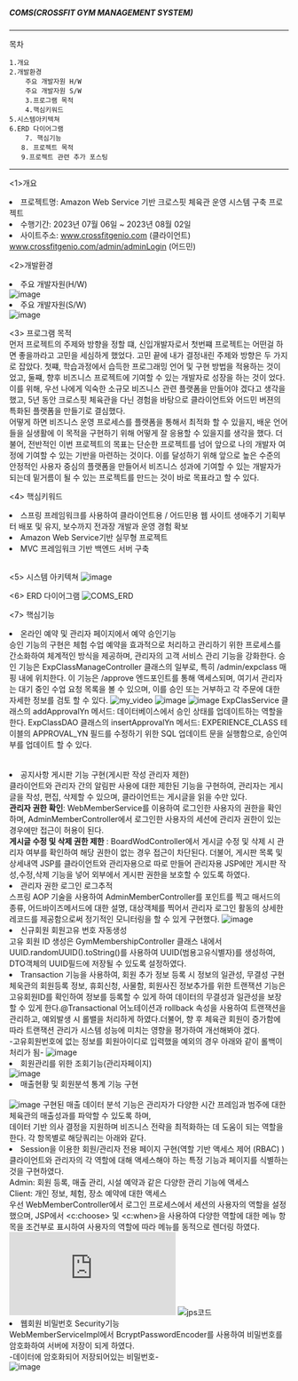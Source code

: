 ##### COMS(CROSSFIT GYM MANAGEMENT SYSTEM)
-----------------------------------------------------------------------------------------------------------------
목차	


	1.개요
	2.개발환경 
 		주요 개발자원 H/W
   		주요 개발자원 S/W	
        3.프로그램 목적
        4.핵심키워드
	5.시스템아키텍쳐
	6.ERD 다이어그램
        7. 핵심기능
       8. 프로젝트 목적
       9.프로젝트 관련 추가 포스팅
 
-----------------------------------------------------------------------------------------------------------------

<1>개요
	<li>프로젝트명: Amazon Web Service 기반 크로스핏 체육관 운영 시스템 구축 프로젝트</li>
	<li>수행기간: 2023년 07월 06일 ~ 2023년 08월 02일</li>
 	<li> 사이트주소: www.crossfitgenio.com (클라이언트)
   			www.crossfitgenio.com/admin/adminLogin (어드민)

 
<2>개발환경     
       <li>주요 개발자원(H/W)</li>
       ![image](https://github.com/sophiayeji/coms/assets/125880712/5b1b3dff-3a6e-4906-9e36-e26ede5342f3)
	<li>주요 개발자원(S/W)</li>
       ![image](https://github.com/sophiayeji/coms/assets/125880712/94817871-b755-457f-b2f3-b18be581c0bc)
       
<3> 프로그램 목적 <br>
     먼저 프로젝트의 주제와 방향을 정할 떄, 신입개발자로서 첫번쨰 프로젝트는 어떤걸 하면 좋을까라고 고민을 세심하게 했었다.
    고민 끝에 내가 결정내린 주제와 방향은 두 가지로 잡았다. 첫쨰, 학습과정에서 습득한 프로그래밍 언어 및 구현 방법을 적용하는 것이 었고,
    둘쨰, 향후 비즈니스 프로젝트에 기여할 수 있는 개발자로 성장을 하는 것이 었다. 이를 위해, 우선 나에게 익숙한 소규모 비즈니스 관련 플랫폼을 만들어야 겠다고 생각을 했고, 
    5년 동안 크로스핏 체육관을 다닌 경험을 바탕으로 클라이언트와 어드민 버젼의 특화된 플랫폼을 만들기로 결심했다.<br>
    어떻게 하면 비즈니스 운영 프로세스를 플랫폼을 통해서 최적화 할 수 있을지, 배운 언어들을 실생활에 이 목적을 구현하기 위해 어떻게 잘 응용할 수 있을지를 생각을 했다. 
   더불어, 전반적인 이번 프로젝트의 목표는 단순한 프로젝트를 넘어 앞으로 나의 개발자 여정에 기여할 수 있는 기반을 마련하는 것이다. 
   이를 달성하기 위해 앞으로 높은 수준의 안정적인 사용자 중심의 플랫폼을 만들어서 비즈니스 성과에 기여할 수 있는 개발자가 되는데 밑거름이 될 수 있는
   프로젝트를 만드는 것이 바로 목표라고 할 수 있다.


<4> 핵심키워드
<li>스프링 프레임워크를 사용하여 클라이언트용 / 어드민용 웹 사이트 생애주기 기획부터 배포 및 유지, 보수까지 전과장 개발과 운영 경험 확보</li>
<li>Amazon Web Service기반 실무형 프로젝트</li>
<li>MVC 프레임워크 기반 백엔드 서버 구축</li><br>

 
<5> 시스템 아키텍쳐
![image](https://github.com/sophiayeji/coms/assets/125880712/34423fcf-ab7f-4f30-993c-7e4a42994961)

<6> ERD 다이어그램
![COMS_ERD](https://github.com/sophiayeji/coms/assets/125880712/b6da1d40-0d37-4d39-af99-399129bb0b44)


<7> 핵심기능  
	<li>온라인 예약 및 관리자 페이지에서 예약 승인기능</li>
            승인 기능의 구현은 체험 수업 예약을 효과적으로 처리하고 관리하기 위한 프로세스를 간소화하여 체계적인 방식을 제공하며, 관리자의 고객 서비스 관리 기능을 강화한다.
	    승인 기능은 ExpClassManageController 클래스의 일부로, 특히 /admin/expclass 매핑 내에 위치한다. 이 기능은 /approve 엔드포인트를 통해 액세스되며, 
            여기서 관리자는 대기 중인 수업 요청 목록을 볼 수 있으며, 이를 승인 또는 거부하고 각 주문에 대한 자세한 정보를 검토 할 수 있다.
	    ![my_video](https://github.com/sophiayeji/coms/assets/125880712/c565605b-902f-41c6-85e8-51186e946ef9)
	    ![image](https://github.com/sophiayeji/coms/assets/125880712/bf4d5bcc-8f69-4a25-b577-0d5037b64922)
            ![image](https://github.com/sophiayeji/coms/assets/125880712/238aed18-faa1-4fd2-bf22-21069d854d9b)
            ExpClasService 클래스의 addApprovalYn 메서드: 데이터베이스에서 승인 상태를 업데이트하는 역할을 한다.
	    ExpClassDAO 클래스의 insertApprovalYn 메서드: EXPERIENCE_CLASS 테이블의 APPROVAL_YN 필드를 수정하기 위한 SQL 업데이트 문을 실행함으로, 승인여부를 업데이트 할 수 있다.<br><br>         
      <li>공지사항 게시판 기능 구현(게시판 작성 관리자 제한)</li>
        클라이언트와 관리자 간의 알림판 사용에 대한 제한된 기능을 구현하여, 관리자는 게시글을 작성, 편집, 삭제할 수 있으며, 클라이언트는 게시글을 읽을 수만 있다.<br>
         **관리자 권한 확인**: WebMemberService를 이용하여 로그인한 사용자의 권한을 확인하며, AdminMemberController에서 로그인한 사용자의 세션에 관리자 권한이 있는 경우에만 
	                      접근이 허용이 된다.<br>
         **게시글 수정 및 삭제 권한 제한** : BoardWodController에서 게시글 수정 및 삭제 시 관리자 여부를 확인하여 해당 권한이 없는 경우 접근이 차단된다.
                                          더불어, 게시판 목록 및 상세내역 JSP를 클라이언트와 관리자용으로 따로 만들어 관리자용 JSP에만 게시판 작성,수정,삭제 기능을
                                          넣어 외부에서 게시판 권한을 보호할 수 있도록 하였다.
	<li>관리자 권한 로그인 로그추적</li>
       스프링 AOP 기술을 사용하여 AdminMemberController를 포인트를 찍고 매서드의 종류, 어드바이즈메서드에 대한 설명, 대상객체를 찍어서 관리자 로그인 활동의 상세한 레코드를 제공함으로써 
       정기적인 모니터링을 할 수 있게 구현했다.
       ![image](https://github.com/sophiayeji/coms/assets/125880712/3bd61046-2edb-49db-b1e5-2f1d18912cc6.gif)
       <li>신규회원 회원고유 번호 자동생성</li>
       고유 회원 ID 생성은 GymMembershipController 클래스 내에서 UUID.randomUUID().toString()를 사용하여 
       UUID(범용고유식별자)를 생성하여, DTO객체의 UUID필드에 저장될 수 있도록 설정하였다.
 	<li>Transaction 기능을 사용하여, 회원 추가 정보 등록 시 정보의 일관성, 무결성 구현</li>
       체욱관의 회원등록 정보, 휴회신청, 사물함, 회원사진 정보추가를 위한 트랜잭션 기능은 고유회원ID를 확인하여 정보를 등록할 수 있게 하여 
       데이터의 무결성과 일관성을 보장할 수 있게 한다.@Transactional 어노테이션과 rollback 속성을 사용하여 트랜잭션을 관리하고, 
       예외발생 시 롤밸을 처리하게 하였다.더불어, 향 후 체육관 회원이 증가함에 따라 트랜잭션 관리가 시스템 성능에 미치는 영향을 평가하여
       개선해봐야 겠다.<br>
       -고유회원번호에 없는 정보를 회원아이디로 입력했을 예외의 경우 아래와 같이 롤백이 처리가 됨-
      ![image](https://github.com/sophiayeji/coms/assets/125880712/16199022-87bc-4fc5-af79-f666099cb333)
      <li>회원관리를 위한 조회기능(관리자페이지)</li>
      ![image](https://github.com/sophiayeji/coms/assets/125880712/cb12d201-7efd-480c-80ef-12b1b3e0a315)
      <li>매출현황 및 회원분석 통계 기능 구현 </li>      
	![image](https://github.com/sophiayeji/coms/assets/125880712/dcadc249-eba2-4ec1-b9f9-c086acecdec7)
	구현된 매출 데이터 분석 기능은 관리자가 다양한 시간 프레임과 범주에 대한 체육관의 매출성과를 파악할 수 있도록 하며,  
	데이터 기반 의사 결정을 지원하며 비즈니스 전략을 최적화하는 데 도움이 되는 역할을 한다. 각 항목별로 해당쿼리는 아래와 같다.
       <li>Session을 이용한 회원/관리자 전용 페이지 구현(역할 기반 액세스 제어 (RBAC) )</li>
        클라이언트와 관리자의 각 역할에 대해 액세스해야 하는 특정 기능과 페이지를 식별하는 것을 구현하였다.<br>
		Admin: 회원 등록, 매출 관리, 시설 예약과 같은 다양한 관리 기능에 액세스<br>
		Client: 개인 정보, 체험, 장소 예약에 대한 액세스<br>
 	우선 WebMemberController에서 로그인 프로세스에서 세션의 사용자의 역할을 설정했으며, JSP에서 <c:choose> 및 <c:when>을 사용하여 
	다양한 역할에 대한 메뉴 항목을 조건부로 표시하여 사용자의 역할에 따라 메뉴를 동적으로 렌더링 하였다. 
 	![Controller 코드](https://github.com/sophiayeji/coms/blob/master/src/main/java/com/application/coms/webmember/controller/WebMemberController.java)
	![jps코드](https://github.com/sophiayeji/coms/blob/master/src/main/webapp/WEB-INF/views/common/layout/header.jsp)     	
       <li>웹회원 비밀번호 Security기능</li>
       WebMemberServiceImpl에서 BcryptPasswordEncoder를 사용하여 비밀번호를 암호화하여 서버에 저장이 되게 하였다.<br>
       -데이터에 암호화되어 저장되어있는 비밀번호-<br>
       ![image](https://github.com/sophiayeji/coms/assets/125880712/51fa5d3d-e8e3-4584-8f53-06ee1e66c16c)

	



	
      
       


					  

 

   
